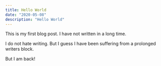 ```yaml
---
title: Hello World
date: "2020-05-08"
description: "Hello World"
---
```


This is my first blog post. I have not written in a long time.

I do not hate writing. But I guess I have been suffering from a prolonged writers block.

But I am back!